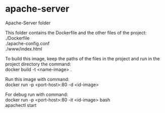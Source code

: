 # apache-server
Apache-Server folder

This folder contains the Dockerfile and the other files of the project:
<br>./Dockerfile
<br>./apache-config.conf
<br>./www/index.html

To build this image, keep the paths of the files in the project and run in the project directory the command:
<br>docker build -t \<name-image\> .

Run this image with command:
<br>docker run -p \<port-host\>:80 -d \<id-image\>

For debug run with command:
<br>docker run -p \<port-host\>:80 -it \<id-image\> bash
<br>apachectl start

